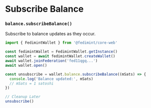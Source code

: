 # Subscribe Balance

### `balance.subscribeBalance()` <Badge type="info" text="Streaming" />

Subscribe to balance updates as they occur.

```ts twoslash
import { FedimintWallet } from '@fedimint/core-web'

const fedimintWallet = FedimintWallet.getInstance()
const wallet = await fedimintWallet.createWallet()
await wallet.joinFederation('fed11qgq...')
await wallet.open()

const unsubscribe = wallet.balance.subscribeBalance((mSats) => {
  console.log('Balance updated:', mSats)
  // mSats = 1 satoshi
})

// Cleanup Later
unsubscribe()
```

